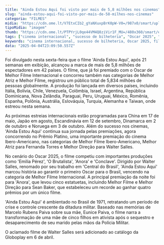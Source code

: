 ```yaml
---
title: "Ainda Estou Aqui foi visto por mais de 5,8 milhões nos cinemas"
slug: "ainda-estou-aqui-foi-visto-por-mais-de-58-milhes-nos-cinemas"
categoria: "FILMES"
midia: "https://cdn.ome.lt/V7EtxCIb2_gYaNXuxpBrK0pW-V0=/987x0/smart/uploads/conteudo/fotos/Design_sem_nome_-_2025-04-04T200236.350.png"
tipoMidia: "imagem"
thumb: "https://cdn.ome.lt/PTPYrjL0qe44VM4Q8ziVir1F_MU=/480x360/smart/extras/conteudos/Design_sem_nome_-_2025-04-04T200236.350.png"
tags: ["cinema internacional", "sucesso de bilheteria", "Oscar 2025", "filme brasileiro", "Walter Salles", "premiação Platino", "filme histórico", "Globoplay"]
keywords: "cinema internacional, sucesso de bilheteria, Oscar 2025, filme brasileiro, Walter Salles, premiação Platino, filme histórico, Globoplay"
data: "2025-04-04T23:09:50.557Z"
---
```


Foi divulgado nesta sexta-feira que o filme 'Ainda Estou Aqui', após 21 semanas em exibição, alcançou a marca de mais de 5,8 milhões de espectadores em 42 países. O filme, que já foi premiado com o Oscar de Melhor Filme Internacional e concorreu também nas categorias de Melhor Atriz e Melhor Filme, registrou um público total de 5,834 milhões de pessoas globalmente. A produção foi lançada em diversos países, incluindo Itália, Bolívia, Chile, Venezuela, Colômbia, Israel, Argentina, República Dominicana, Nova Zelândia, Paraguai, Peru, Uruguai, México, Romênia, Espanha, Polônia, Austrália, Eslováquia, Turquia, Alemanha e Taiwan, onde estreou nesta semana.

As próximas estreias internacionais estão programadas para China em 17 de maio, Japão em agosto, Escandinávia em 12 de setembro, Dinamarca em 2 de outubro e Noruega em 3 de outubro. Além do sucesso nos cinemas, 'Ainda Estou Aqui' continua sua jornada pelas premiações, agora concorrendo no Prêmio Platino, uma importante premiação do cinema Ibero-Americano, nas categorias de Melhor Filme Ibero-Americano, Melhor Atriz para Fernanda Torres e Melhor Direção para Walter Salles.

No cenário do Oscar 2025, o filme competiu com importantes produções como 'Emilia Pérez', 'O Brutalista', 'Anora' e 'Conclave'. Dirigido por Walter Salles, renomado por seu trabalho em 'Central do Brasil', 'Ainda Estou Aqui' marcou história ao garantir o primeiro Oscar para o Brasil, vencendo na categoria de Melhor Filme Internacional. A principal premiação da noite foi para 'Anora', que levou cinco estatuetas, incluindo Melhor Filme e Melhor Direção para Sean Baker, que estabeleceu um recorde ao ganhar quatro prêmios por um único filme.

'Ainda Estou Aqui' é ambientado no Brasil de 1971, retratando um período de crise e controle crescente da ditadura militar. Baseado nas memórias de Marcelo Rubens Paiva sobre sua mãe, Eunice Paiva, o filme narra a transformação de uma mãe de cinco filhos em ativista após o sequestro e desaparecimento de seu marido pelas mãos da Polícia Militar.

O aclamado filme de Walter Salles será adicionado ao catálogo da Globoplay em 6 de abril.